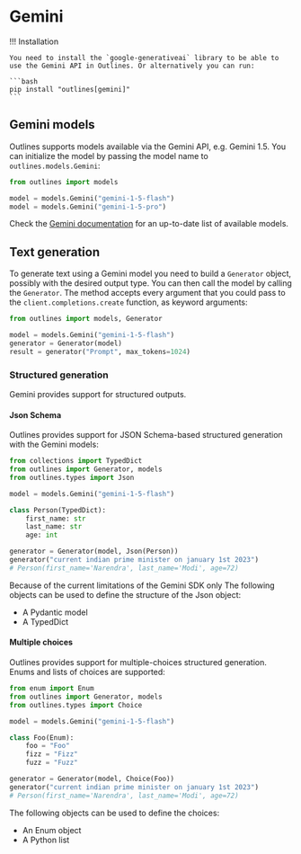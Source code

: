 # Gemini

!!! Installation

    You need to install the `google-generativeai` library to be able to use the Gemini API in Outlines. Or alternatively you can run:

    ```bash
    pip install "outlines[gemini]"
    ```

## Gemini models

Outlines supports models available via the Gemini API, e.g. Gemini 1.5. You can initialize the model by passing the model name to `outlines.models.Gemini`:

```python
from outlines import models

model = models.Gemini("gemini-1-5-flash")
model = models.Gemini("gemini-1-5-pro")
```

Check the [Gemini documentation](https://ai.google.dev/gemini-api/docs/models/gemini) for an up-to-date list of available models.

## Text generation

To generate text using a Gemini model you need to build a `Generator` object, possibly with the desired output type. You can then call the model by calling the `Generator`. The method accepts every argument that you could pass to the `client.completions.create` function, as keyword arguments:

```python
from outlines import models, Generator

model = models.Gemini("gemini-1-5-flash")
generator = Generator(model)
result = generator("Prompt", max_tokens=1024)
```

### Structured generation

Gemini provides support for structured outputs.

#### Json Schema

Outlines provides support for JSON Schema-based structured generation with the Gemini models:

```python
from collections import TypedDict
from outlines import Generator, models
from outlines.types import Json

model = models.Gemini("gemini-1-5-flash")

class Person(TypedDict):
    first_name: str
    last_name: str
    age: int

generator = Generator(model, Json(Person))
generator("current indian prime minister on january 1st 2023")
# Person(first_name='Narendra', last_name='Modi', age=72)
```

Because of the current limitations of the Gemini SDK only The following objects can be used to define the structure of the Json object:
- A Pydantic model
- A TypedDict

#### Multiple choices

Outlines provides support for multiple-choices structured generation. Enums and lists of choices are supported:

```python
from enum import Enum
from outlines import Generator, models
from outlines.types import Choice

model = models.Gemini("gemini-1-5-flash")

class Foo(Enum):
    foo = "Foo"
    fizz = "Fizz"
    fuzz = "Fuzz"

generator = Generator(model, Choice(Foo))
generator("current indian prime minister on january 1st 2023")
# Person(first_name='Narendra', last_name='Modi', age=72)
```

The following objects can be used to define the choices:
- An Enum object
- A Python list
